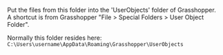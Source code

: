 Put the files from this folder into the 'UserObjects' folder of Grasshopper.  
A shortcut is from Grasshopper "File > Special Folders > User Object Folder".

Normally this folder resides here: 
`C:\Users\username\AppData\Roaming\Grasshopper\UserObjects`
